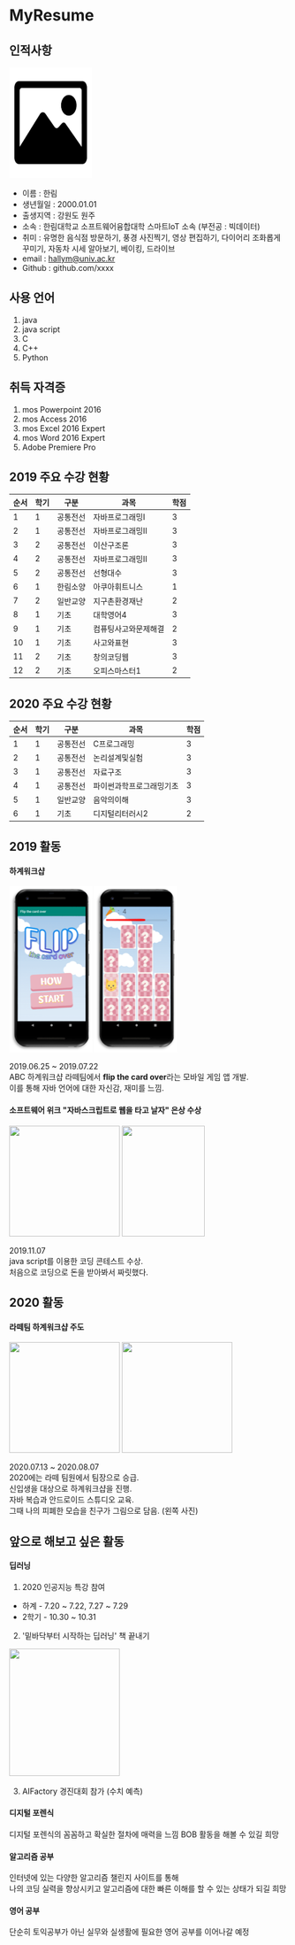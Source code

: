 # MyResume

## 인적사항  

<img src=image.png width=150 height=200>   

* 이름 : 한림
* 생년월일 : 2000.01.01  
* 출생지역 : 강원도 원주  
* 소속 : 한림대학교 소프트웨어융합대학 스마트IoT 소속 (부전공 : 빅데이터)
* 취미 : 유명한 음식점 방문하기, 풍경 사진찍기, 영상 편집하기, 다이어리 조화롭게 꾸미기, 자동차 시세 알아보기, 베이킹, 드라이브
* email : hallym@univ.ac.kr
* Github : github.com/xxxx

## 사용 언어
1. java
2. java script
3. C
4. C++
5. Python

## 취득 자격증
1. mos Powerpoint 2016
2. mos Access 2016
3. mos Excel 2016 Expert
4. mos Word 2016 Expert
5. Adobe Premiere Pro

## 2019 주요 수강 현황
|순서|학기|구분|과목|학점|  
|---|---|---|---|---|  
|1|1|공통전선|자바프로그래밍I|3|
|2|1|공통전선|자바프로그래밍II|3|  
|3|2|공통전선|이산구조론|3|  
|4|2|공통전선|자바프로그래밍II|3|  
|5|2|공통전선|선형대수|3|  
|6|1|한림소양|아쿠아휘트니스|1|  
|7|2|일반교양|지구촌환경재난|2|  
|8|1|기초|대학영어4|3|  
|9|1|기초|컴퓨팅사고와문제해결|2|  
|10|1|기초|사고와표현|3|  
|11|2|기초|창의코딩웹|3|  
|12|2|기초|오피스마스터1|2|  


## 2020 주요 수강 현황
|순서|학기|구분|과목|학점|  
|---|---|---|---|---|  
|1|1|공통전선|C프로그래밍|3|
|2|1|공통전선|논리설계및실험|3|  
|3|1|공통전선|자료구조|3|  
|4|1|공통전선|파이썬과학프로그래밍기초|3|  
|5|1|일반교양|음악의이해|3|  
|6|1|기초|디지털리터러시2|2|  

## 2019 활동
#### 하계워크샵
<div>
<img src=flip2.png width=150 height=300>  
<img src=flip.png width=150 height=300>
  </div>
  
2019.06.25 ~ 2019.07.22    
ABC 하계워크샵 라떼팀에서 **flip the card over**라는 모바일 게임 앱 개발.    
이를 통해 자바 언어에 대한 자신감, 재미를 느낌.    

#### 소프트웨어 위크 "자바스크립트로 웹을 타고 날자" 은상 수상
<div>
<image src=javascript2.jpg width=200 height=200>
<image src=image.png width=150 height=200>
  </div>
  
2019.11.07  
java script를 이용한 코딩 콘테스트 수상.    
처음으로 코딩으로 돈을 받아봐서 짜릿했다.    
  
## 2020 활동
#### 라떼팀 하계워크샵 주도
<div>
  <image src=drawing.jpg width=200 height=200>
  <image src=latte.png width=200 height=200>
    </div>
    
2020.07.13 ~ 2020.08.07  
2020에는 라떼 팀원에서 팀장으로 승급.    
신입생을 대상으로 하계워크샵을 진행.    
자바 복습과 안드로이드 스튜디오 교육.    
그때 나의 피폐한 모습을 친구가 그림으로 담음. (왼쪽 사진)    

## 앞으로 해보고 싶은 활동  
#### 딥러닝

1. 2020 인공지능 특강 참여 
* 하계 - 7.20 ~ 7.22, 7.27 ~ 7.29
* 2학기 - 10.30 ~ 10.31

2. '밑바닥부터 시작하는 딥러닝' 책 끝내기  
<image src=deep.jpg width=200 height=230>
  

3. AIFactory 경진대회 참가 (수치 예측)

#### 디지털 포렌식
디지털 포렌식의 꼼꼼하고 확실한 절차에 매력을 느낌
BOB 활동을 해볼 수 있길 희망


#### 알고리즘 공부
인터넷에 있는 다양한 알고리즘 챌린지 사이트를 통해  
나의 코딩 실력을 향상시키고 알고리즘에 대한 빠른 이해를 할 수 있는 상태가 되길 희망

#### 영어 공부
단순히 토익공부가 아닌 실무와 실생활에 필요한 영어 공부를 이어나갈 예정

